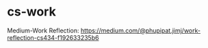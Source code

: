 # cs-work
Medium-Work Reflection: https://medium.com/@phupipat.jimj/work-reflection-cs434-f192633235b6
